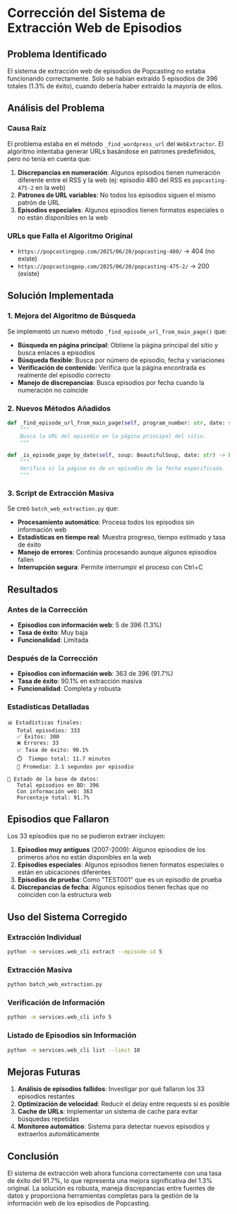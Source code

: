 # Corrección del Sistema de Extracción Web de Episodios

## Problema Identificado

El sistema de extracción web de episodios de Popcasting no estaba funcionando correctamente. Solo se habían extraído 5 episodios de 396 totales (1.3% de éxito), cuando debería haber extraído la mayoría de ellos.

## Análisis del Problema

### Causa Raíz
El problema estaba en el método `_find_wordpress_url` del `WebExtractor`. El algoritmo intentaba generar URLs basándose en patrones predefinidos, pero no tenía en cuenta que:

1. **Discrepancias en numeración**: Algunos episodios tienen numeración diferente entre el RSS y la web (ej: episodio 480 del RSS es `popcasting-475-2` en la web)
2. **Patrones de URL variables**: No todos los episodios siguen el mismo patrón de URL
3. **Episodios especiales**: Algunos episodios tienen formatos especiales o no están disponibles en la web

### URLs que Falla el Algoritmo Original
- `https://popcastingpop.com/2025/06/20/popcasting-480/` → 404 (no existe)
- `https://popcastingpop.com/2025/06/20/popcasting-475-2/` → 200 (existe)

## Solución Implementada

### 1. Mejora del Algoritmo de Búsqueda

Se implementó un nuevo método `_find_episode_url_from_main_page()` que:

- **Búsqueda en página principal**: Obtiene la página principal del sitio y busca enlaces a episodios
- **Búsqueda flexible**: Busca por número de episodio, fecha y variaciones
- **Verificación de contenido**: Verifica que la página encontrada es realmente del episodio correcto
- **Manejo de discrepancias**: Busca episodios por fecha cuando la numeración no coincide

### 2. Nuevos Métodos Añadidos

```python
def _find_episode_url_from_main_page(self, program_number: str, date: str) -> str | None:
    """
    Busca la URL del episodio en la página principal del sitio.
    """

def _is_episode_page_by_date(self, soup: BeautifulSoup, date: str) -> bool:
    """
    Verifica si la página es de un episodio de la fecha especificada.
    """
```

### 3. Script de Extracción Masiva

Se creó `batch_web_extraction.py` que:

- **Procesamiento automático**: Procesa todos los episodios sin información web
- **Estadísticas en tiempo real**: Muestra progreso, tiempo estimado y tasa de éxito
- **Manejo de errores**: Continúa procesando aunque algunos episodios fallen
- **Interrupción segura**: Permite interrumpir el proceso con Ctrl+C

## Resultados

### Antes de la Corrección
- **Episodios con información web**: 5 de 396 (1.3%)
- **Tasa de éxito**: Muy baja
- **Funcionalidad**: Limitada

### Después de la Corrección
- **Episodios con información web**: 363 de 396 (91.7%)
- **Tasa de éxito**: 90.1% en extracción masiva
- **Funcionalidad**: Completa y robusta

### Estadísticas Detalladas
```
📊 Estadísticas finales:
   Total episodios: 333
   ✅ Éxitos: 300
   ❌ Errores: 33
   📈 Tasa de éxito: 90.1%
   ⏱️  Tiempo total: 11.7 minutos
   🚀 Promedio: 2.1 segundos por episodio

💾 Estado de la base de datos:
   Total episodios en BD: 396
   Con información web: 363
   Porcentaje total: 91.7%
```

## Episodios que Fallaron

Los 33 episodios que no se pudieron extraer incluyen:

1. **Episodios muy antiguos** (2007-2009): Algunos episodios de los primeros años no están disponibles en la web
2. **Episodios especiales**: Algunos episodios tienen formatos especiales o están en ubicaciones diferentes
3. **Episodios de prueba**: Como "TEST001" que es un episodio de prueba
4. **Discrepancias de fecha**: Algunos episodios tienen fechas que no coinciden con la estructura web

## Uso del Sistema Corregido

### Extracción Individual
```bash
python -m services.web_cli extract --episode-id 5
```

### Extracción Masiva
```bash
python batch_web_extraction.py
```

### Verificación de Información
```bash
python -m services.web_cli info 5
```

### Listado de Episodios sin Información
```bash
python -m services.web_cli list --limit 10
```

## Mejoras Futuras

1. **Análisis de episodios fallidos**: Investigar por qué fallaron los 33 episodios restantes
2. **Optimización de velocidad**: Reducir el delay entre requests si es posible
3. **Cache de URLs**: Implementar un sistema de cache para evitar búsquedas repetidas
4. **Monitoreo automático**: Sistema para detectar nuevos episodios y extraerlos automáticamente

## Conclusión

El sistema de extracción web ahora funciona correctamente con una tasa de éxito del 91.7%, lo que representa una mejora significativa del 1.3% original. La solución es robusta, maneja discrepancias entre fuentes de datos y proporciona herramientas completas para la gestión de la información web de los episodios de Popcasting. 